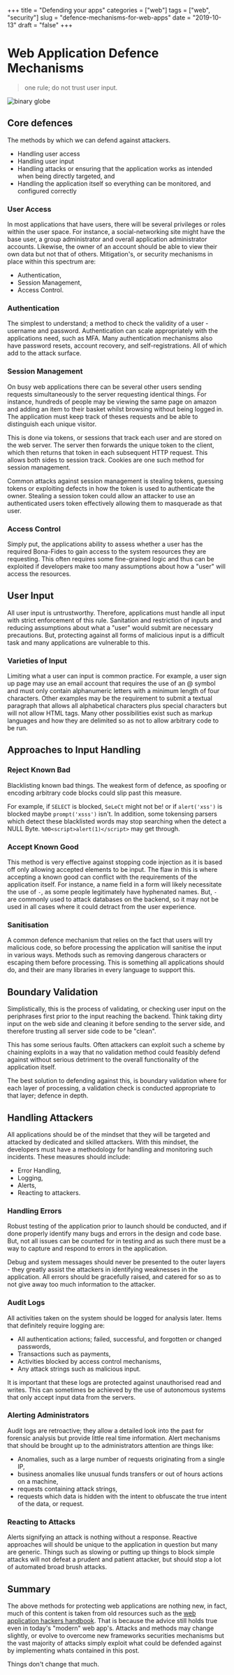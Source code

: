 +++
title = "Defending your apps"
categories = ["web"]
tags = ["web", "security"]
slug = "defence-mechanisms-for-web-apps"
date = "2019-10-13"
draft = "false"
+++

# Web Application Defence Mechanisms

> one rule; do not trust user input.

![](/images/defence-mechanisms-post.jpg "binary globe")

## Core defences

The methods by which we can defend against attackers.

- Handling user access
- Handling user input
- Handling attacks or ensuring that the application works as intended when being directly targeted, and
- Handling the application itself so everything can be monitored, and configured correctly

### User Access

In most applications that have users, there will be several privileges or roles within the user space. For instance, a social-networking site might have the base user, a group administrator and overall application administrator accounts. Likewise, the owner of an account should be able to view their own data but not that of others. Mitigation's, or security mechanisms in place within this spectrum are:

- Authentication,
- Session Management,
- Access Control.

### Authentication

The simplest to understand; a method to check the validity of a user - username and password. Authentication can scale appropriately with the applications need, such as MFA. Many authentication mechanisms also have password resets, account recovery, and self-registrations. All of which add to the attack surface.

### Session Management

On busy web applications there can be several other users sending requests simultaneously to the server requesting identical things. For instance, hundreds of people may be viewing the same page on amazon and adding an item to their basket whilst browsing without being logged in. The application must keep track of theses requests and be able to distinguish each unique visitor.

This is done via tokens, or sessions that track each user and are stored on the web server. The server then forwards the unique token to the client, which then returns that token in each subsequent HTTP request. This allows both sides to session track. Cookies are one such method for session management.

Common attacks against session management is stealing tokens, guessing tokens or exploiting defects in how the token is used to authenticate the owner. Stealing a session token could allow an attacker to use an authenticated users token effectively allowing them to masquerade as that user.

### Access Control

Simply put, the applications ability to assess whether a user has the required Bona-Fides to gain access to the system resources they are requesting. This often requires some fine-grained logic and thus can be exploited if developers make too many assumptions about how a "user" will access the resources.


## User Input

All user input is untrustworthy. Therefore, applications must handle all input with strict enforcement of this rule. Sanitation and restriction of inputs and reducing assumptions about what a "user" would submit are necessary precautions. But, protecting against all forms of malicious input is a difficult task and many applications are vulnerable to this.


### Varieties of Input

Limiting what a user can input is common practice. For example, a user sign up page may use an email account that requires the use of an @ symbol and must only contain alphanumeric letters with a minimum length of four characters. Other examples may be the requirement to submit a textual paragraph that allows all alphabetical characters plus special characters but will not allow HTML tags. Many other possibilities exist such as markup languages and how they are delimited so as not to allow arbitrary code to be run.

## Approaches to Input Handling

### Reject Known Bad

Blacklisting known bad things. The weakest form of defence, as spoofing or encoding arbitrary code blocks could slip past this measure.

For example, if `SELECT` is blocked, `SeLeCt` might not be! or if `alert('xss')` is blocked maybe `prompt('xsss')` isn't. In addition, some tokensing parsers which detect these blacklisted words may stop searching when the detect a NULL Byte. `%00<script>alert(1)</script>` may get through.

### Accept Known Good

This method is very effective against stopping code injection as it is based off only allowing accepted elements to be input. The flaw in this is where accepting a known good can conflict with the requirements of the application itself. For instance, a name field in a form will likely necessitate the use of `-`, as some people legitimately have hyphenated names. But, `-` are commonly used to attack databases on the backend, so it may not be used in all cases where it could detract from the user experience.

### Sanitisation

A common defence mechanism that relies on the fact that users will try malicious code, so before processing the application will sanitise the input in various ways. Methods such as removing dangerous characters or escaping them before processing. This is something all applications should do, and their are many libraries in every language to support this.

## Boundary Validation

Simplistically, this is the process of validating, or checking user input on the periphrases first prior to the input reaching the backend. Think taking dirty input on the web side and cleaning it before sending to the server side, and therefore trusting all server side code to be "clean".

This has some serious faults. Often attackers can exploit such a scheme by chaining exploits in a way that no validation method could feasibly defend against without serious detriment to the overall functionality of the application itself.

The best solution to defending against this, is boundary validation where for each layer of processing, a validation check is conducted appropriate to that layer; defence in depth.

## Handling Attackers

All applications should be of the mindset that they will be targeted and attacked by dedicated and skilled attackers. With this mindset, the developers must have a methodology for handling and monitoring such incidents. These measures should include:

- Error Handling,
- Logging,
- Alerts,
- Reacting to attackers.

### Handling Errors

Robust testing of the application prior to launch should be conducted, and if done properly identify many bugs and errors in the design and code base. But, not all issues can be counted for in testing and as such there must be a way to capture and respond to errors in the application.

Debug and system messages should never be presented to the outer layers - they greatly assist the attackers in identifying weaknesses in the application. All errors should be gracefully raised, and catered for so as to not give away too much information to the attacker.

### Audit Logs

All activities taken on the system should be logged for analysis later. Items that definitely require logging are:

- All authentication actions; failed, successful, and forgotten or changed passwords,
- Transactions such as payments,
- Activities blocked by access control mechanisms,
- Any attack strings such as malicious input.

It is important that these logs are protected against unauthorised read and writes. This can sometimes be achieved by the use of autonomous systems that only accept input data from the servers.

### Alerting Administrators

Audit logs are retroactive; they allow a detailed look into the past for forensic analysis but provide little real time information. Alert mechanisms that should be brought up to the administrators attention are things like:

- Anomalies, such as a large number of requests originating from a single IP,
- business anomalies like unusual funds transfers or out of hours actions on a machine,
- requests containing attack strings,
- requests which data is hidden with the intent to obfuscate the true intent of the data, or request.

### Reacting to Attacks

Alerts signifying an attack is nothing without a response. Reactive approaches will should be unique to the application in question but many are generic. Things such as slowing or putting up things to block simple attacks will not defeat a prudent and patient attacker, but should stop a lot of automated broad brush attacks.


## Summary

The above methods for protecting web applications are nothing new, in fact, much of this content is taken from old resources such as the [web application hackers handbook][1]. That is because the advice still holds true even in today's "modern" web app's. Attacks and methods may change slightly, or evolve to overcome new frameworks securities mechanisms but the vast majority of attacks simply exploit what could be defended against by implementing whats contained in this post.

Things don't change that much.

[1]: https://portswigger.net/web-security/web-application-hackers-handbook
